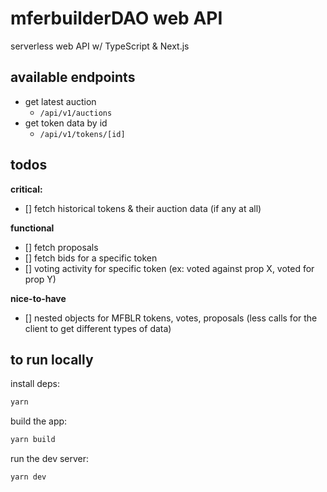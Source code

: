 # mferbuilderDAO web API

serverless web API w/ TypeScript & Next.js

## available endpoints

- get latest auction
  - `/api/v1/auctions`
- get token data by id
  - `/api/v1/tokens/[id]`

## todos

**critical:**

- [] fetch historical tokens & their auction data (if any at all)

**functional**

- [] fetch proposals
- [] fetch bids for a specific token
- [] voting activity for specific token (ex: voted against prop X, voted for prop Y)

**nice-to-have**

- [] nested objects for MFBLR tokens, votes, proposals (less calls for the client to get different types of data)

## to run locally

install deps:

```bash
yarn
```

build the app:

```bash
yarn build
```

run the dev server:

```bash
yarn dev
```
